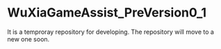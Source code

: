 # WuXiaGameAssist_PreVersion0_1
It is a temproray repository for developing.
The repository will move to a new one soon.
